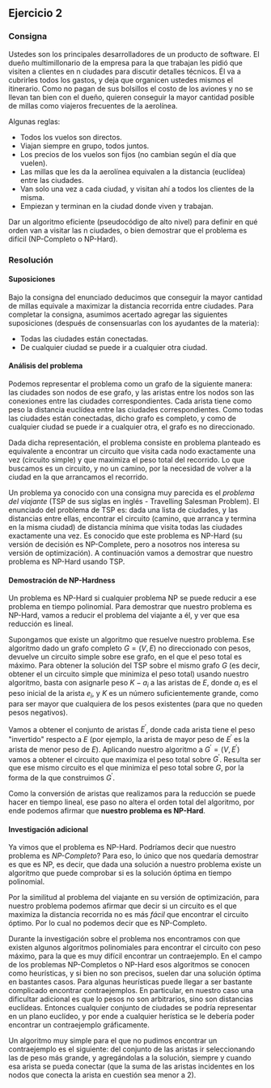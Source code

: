 
## Ejercicio 2

### Consigna

Ustedes son los principales desarrolladores de un producto de software. El dueño multimillonario de la empresa para la que trabajan les pidió que visiten a clientes en n ciudades para discutir detalles técnicos. Él va a cubrirles todos los gastos, y deja que organicen ustedes mismos el itinerario. Como no pagan de sus bolsillos el costo de los aviones y no se llevan tan bien con el dueño, quieren conseguir la mayor cantidad posible de millas como viajeros frecuentes de la aerolínea.

Algunas reglas:

  - Todos los vuelos son directos.
  - Viajan siempre en grupo, todos juntos.
  - Los precios de los vuelos son fijos (no cambian según el día que vuelen).
  - Las millas que les da la aerolínea equivalen a la distancia (euclídea) entre las ciudades.
  - Van solo una vez a cada ciudad, y visitan ahí a todos los clientes de la misma.
  - Empiezan y terminan en la ciudad donde viven y trabajan.

Dar un algoritmo eficiente (pseudocódigo de alto nivel) para definir en qué orden van a visitar las n ciudades, o bien demostrar que el problema es difícil (NP-Completo o NP-Hard).

### Resolución

#### Suposiciones

Bajo la consigna del enunciado deducimos que conseguir la mayor cantidad de millas equivale a maximizar la distancia recorrida entre ciudades. Para completar la consigna, asumimos acertado agregar las siguientes suposiciones (después de consensuarlas con los ayudantes de la materia):

 - Todas las ciudades están conectadas.
 - De cualquier ciudad se puede ir a cualquier otra ciudad.

#### Análisis del problema

Podemos representar el problema como un grafo de la siguiente manera: las ciudades son nodos de ese grafo, y las aristas entre los nodos son las conexiones entre las ciudades correspondientes. Cada arista tiene como peso la distancia euclídea entre las ciudades correspondientes. Como todas las ciudades están conectadas, dicho grafo es completo, y como de cualquier ciudad se puede ir a cualquier otra, el grafo es no direccionado.

Dada dicha representación, el problema consiste en problema planteado es equivalente a encontrar un circuito que visita cada nodo exactamente una vez (circuito simple) y que maximiza el peso total del recorrido. Lo que buscamos es un circuito, y no un camino, por la necesidad de volver a la ciudad en la que arrancamos el recorrido.

Un problema ya conocido con una consigna muy parecida es el *problema del viajante* (TSP de sus siglas en inglés - Travelling Salesman Problem). El enunciado del problema de TSP es: dada una lista de ciudades, y las distancias entre ellas, encontrar el circuito (camino, que arranca y termina en la misma ciudad) de distancia mínima que visita todas las ciudades exactamente una vez. Es conocido que este problema es NP-Hard (su versión de decisión es NP-Complete, pero a nosotros nos interesa su versión de optimización). A continuación vamos a demostrar que nuestro problema es NP-Hard usando TSP.

#### Demostración de NP-Hardness

Un problema es NP-Hard si cualquier problema NP se puede reducir a ese problema en tiempo polinomial. Para demostrar que nuestro problema es NP-Hard, vamos a reducir el problema del viajante a él, y ver que esa reducción es lineal.

Supongamos que existe un algoritmo que resuelve nuestro problema. Ese algoritmo dado un grafo completo $G = (V, E)$ no direccionado con pesos, devuelve un circuito simple sobre ese grafo, en el que el peso total es máximo. Para obtener la solución del TSP sobre el mismo grafo $G$ (es decir, obtener el un circuito simple que minimiza el peso total) usando nuestro algoritmo, basta con asignarle peso $K - a_i$ a las aristas de $E$, donde $a_i$ es el peso inicial de la arista $e_i$, y $K$ es un número suficientemente grande, como para ser mayor que cualquiera de los pesos existentes (para que no queden pesos negativos).

Vamos a obtener el conjunto de aristas $E^{\prime}$, donde cada arista tiene el peso "invertido" respecto a $E$ (por ejemplo, la arista de mayor peso de $E^{\prime}$ es la arista de menor peso de $E$). Aplicando nuestro algoritmo a $G^{\prime} = (V, E^{\prime})$ vamos a obtener el circuito que maximiza el peso total sobre $G^{\prime}$. Resulta ser que ese mismo circuito es el que minimiza el peso total sobre $G$, por la forma de la que construimos $G^{\prime}$.

Como la conversión de aristas que realizamos para la reducción se puede hacer en tiempo lineal, ese paso no altera el orden total del algoritmo, por ende podemos afirmar que **nuestro problema es NP-Hard**.


#### Investigación adicional

Ya vimos que el problema es NP-Hard. Podríamos decir que nuestro problema es *NP-Completo*? Para eso, lo único que nos quedaría demostrar es que es NP, es decir, que dada una solución a nuestro problema existe un algoritmo que puede comprobar si es la solución óptima en tiempo polinomial.

Por la similitud al problema del viajante en su versión de optimización, para nuestro problema podemos afirmar que decir si un circuito es el que maximiza la distancia recorrida no es más *fácil* que encontrar el circuito óptimo. Por lo cual no podemos decir que es NP-Completo.

Durante la investigación sobre el problema nos encontramos con que existen algunos algoritmos polinomiales para encontrar el circuito con peso máximo, para la que es muy difícil encontrar un contraejemplo. En el campo de los problemas NP-Completos o NP-Hard esos algoritmos se conocen como heurísticas, y si bien no son precisos, suelen dar una solución óptima en bastantes casos. Para algunas heurísticas puede llegar a ser bastante complicado encontrar contraejemplos. En particular, en nuestro caso una dificultar adicional es que lo pesos no son arbitrarios, sino son distancias euclídeas. Entonces cualquier conjunto de ciudades se podría representar en un plano euclídeo, y por ende a cualquier herística se le debería poder encontrar un contraejemplo gráficamente.

Un algoritmo muy simple para el que no pudimos encontrar un contraejemplo es el siguiente: del conjunto de las aristas ir seleccionando las de peso más grande, y agregándolas a la solución, siempre y cuando esa arista se pueda conectar (que la suma de las aristas incidentes en los nodos que conecta la arista en cuestión sea menor a 2).

